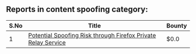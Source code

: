## Reports in content spoofing category:
| S.No | Title | Bounty |
| ---- | ----- | ------ |
| 1 | [Potential Spoofing Risk through Firefox Private Relay Service](https://hackerone.com/reports/2109320) | $0.0 |